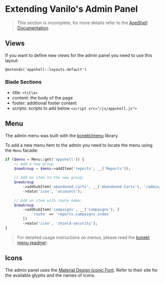 # Extending Vanilo's Admin Panel

> This section is incomplete, for more details refer to the
[AppShell Documentation](https://artkonekt.github.io/appshell/#/customize-admin-ui)

## Views

If you want to define new views for the admin panel you need to use this layout:

`@extends('appshell::layouts.default')`

### Blade Sections

- title: `<title>`
- content: the body of the page
- footer: additional footer content
- scripts: scripts to add below `<script src="/js/appshell.js">`

## Menu

The admin menu was built with the
[konekt/menu](https://github.com/artkonekt/menu) library.

To add a new menu item to the admin you need to locate the menu using
the `Menu` facade:

```php
if ($menu = Menu::get('appshell')) {
    // Add a new group
    $newGroup = $menu->addItem('reports', __('Reports'));
    
    // Add an item to the new group:
    $newGroup
        ->addSubItem('abandoned_carts', __('Abandoned Carts'), '/admin/abandoned-carts')
        ->data('icon', 'accounts');
    
    // Add an item with route name:
    $newGroup
        ->addSubItem('campaigns', __('Campaigns'), [
            'route' => 'reports.campaigns.index'
        ])
        ->data('icon', 'shield-security');
}
```

> For detailed usage instructions on menus, please read the
> [konekt menu readme](https://github.com/artkonekt/menu)).

## Icons

The admin panel uses the
[Material Design Iconic Font](http://zavoloklom.github.io/material-design-iconic-font/icons.html).
Refer to their site for the available glyphs and the names of icons.
